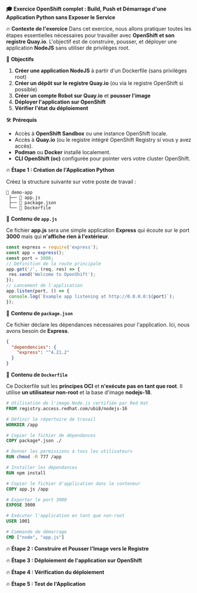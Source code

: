 **🎓 Exercice OpenShift complet : Build, Push et Démarrage d'une Application Python sans Exposer le Service**

🔥 **Contexte de l'exercice**
Dans cet exercice, nous allons pratiquer toutes les étapes essentielles nécessaires pour travailler avec **OpenShift et son registre Quay.io**. L'objectif est de construire, pousser, et déployer une application **NodeJS** sans utiliser de privilèges root.


🎯 **Objectifs**
1. **Créer une application NodeJS** à partir d'un Dockerfile (sans privilèges root) 
2. **Créer un dépôt sur le registre Quay.io** (ou via le registre OpenShift si possible)
3. **Créer un compte Robot sur Quay.io** et **pousser l'image**
4. **Déployer l'application sur OpenShift**
5. **Vérifier l'état du déploiement**

🛠️ **Prérequis**
- Accès à **OpenShift Sandbox** ou une instance OpenShift locale.
- Accès à **Quay.io** (ou le registre intégré OpenShift Registry si vous y avez accès).
- **Podman** ou **Docker** installé localement.
- **CLI OpenShift (oc)** configurée pour pointer vers votre cluster OpenShift.

🔥 **Étape 1 : Création de l'Application Python**

Créez la structure suivante sur votre poste de travail :

```
📁 demo-app
 ├── 📄 app.js
 ├── 📄 package.json
 └── 📄 Dockerfile
```


📄 **Contenu de `app.js`**

Ce fichier **app.js** sera une simple application **Express** qui écoute sur le port **3000** mais qui **n'affiche rien à l'extérieur**.

```js
const express = require('express');
const app = express();
const port = 3000;
// Définition de la route principale
app.get('/', (req, res) => {
 res.send('Welcome to OpenShift');
});
// Lancement de l'application
app.listen(port, () => {
 console.log(`Example app listening at http://0.0.0.0:${port}`);
});
```

📄 **Contenu de `package.json`**

Ce fichier déclare les dépendances nécessaires pour l'application. Ici, nous avons besoin de **Express**.

```json
{
  "dependencies": {
    "express": "^4.21.2"
  }
}

```

📄 **Contenu de `Dockerfile`**

Ce Dockerfile suit les **principes OCI** et **n'exécute pas en tant que root**. Il utilise **un utilisateur non-root** et la base d'image **nodejs-18**.

```dockerfile
# Utilisation de l'image Node.js certifiée par Red Hat
FROM registry.access.redhat.com/ubi8/nodejs-16

# Définir le répertoire de travail
WORKDIR /app

# Copier le fichier de dépendances
COPY package*.json ./

# Donner les permissions à tous les utilisateurs
RUN chmod -R 777 /app

# Installer les dépendances
RUN npm install

# Copier le fichier d'application dans le conteneur
COPY app.js /app

# Exporter le port 3000
EXPOSE 3000

# Exécuter l'application en tant que non-root
USER 1001

# Commande de démarrage
CMD ["node", "app.js"]
```

🔥 **Étape 2 : Construire et Pousser l'Image vers le Registre**


🔥 **Étape 3 : Déploiement de l'application sur OpenShift**

🔥 **Étape 4 : Vérification du déploiement**

🔥 **Étape 5 : Test de l'Application**
